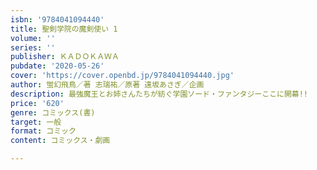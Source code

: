 ```yaml
---
isbn: '9784041094440'
title: 聖剣学院の魔剣使い 1
volume: ''
series: ''
publisher: ＫＡＤＯＫＡＷＡ
pubdate: '2020-05-26'
cover: 'https://cover.openbd.jp/9784041094440.jpg'
author: 蛍幻飛鳥／著 志瑞祐／原著 遠坂あさぎ／企画
description: 最強魔王とお姉さんたちが紡ぐ学園ソード・ファンタジーここに開幕!!
price: '620'
genre: コミックス(書)
target: 一般
format: コミック
content: コミックス・劇画

---
```

